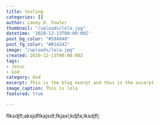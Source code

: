 ```yaml
---
title: testing
categories: []
author: Laney D. Fowler
thumbnail: "/uploads/lola.jpg"
datetime: '2020-12-13T00:00:00Z'
post_bg_color: "#594040"
post_fg_color: "#B14242"
image: "/uploads/lola.jpg"
created: 2020-12-13T00:00:00Z
tags:
- Jesus
- God
category: God
excerpt: This is the blog exerpt and thus is the excerpt
image_caption: This is lola
featured: true

---
```

flksdjfl;aksjdflkajsdl;fkjasl;kdjfa;lksdjfl;